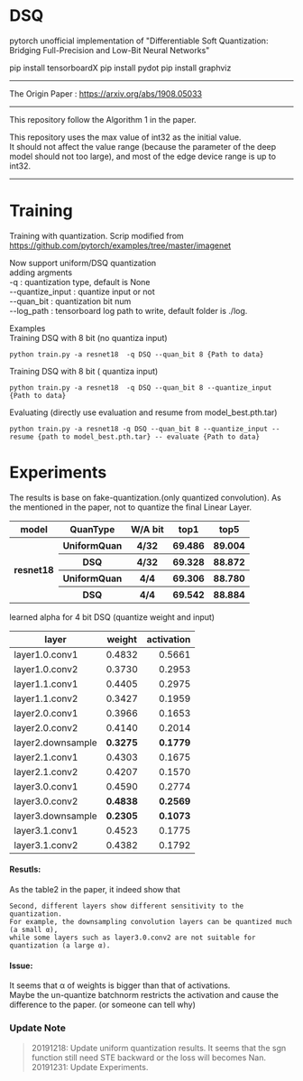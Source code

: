 # DSQ
pytorch unofficial implementation of "Differentiable Soft Quantization: Bridging Full-Precision and Low-Bit Neural Networks"  

pip install tensorboardX
pip install pydot
pip install graphviz

****
The Origin Paper : <https://arxiv.org/abs/1908.05033>  
****
This repository follow the Algorithm 1 in the paper.  

This repository uses the max value of int32 as the initial value.  
It should not affect the value range (because the parameter of the deep model should not too large), and most of the edge device range is up to int32.  

----

# Training
Training with quantization.
Scrip modified from <https://github.com/pytorch/examples/tree/master/imagenet>

Now support uniform/DSQ quantization  
adding argments  
-q : quantization type, default is None  
--quantize_input : quantize input or not  
--quan_bit : quantization bit num  
--log_path : tensorboard log path to write, default folder is ./log.  

Examples  
Training DSQ with 8 bit (no quantiza input)
```
python train.py -a resnet18  -q DSQ --quan_bit 8 {Path to data}
```

Training DSQ with 8 bit ( quantiza input)
```
python train.py -a resnet18  -q DSQ --quan_bit 8 --quantize_input {Path to data}
```

Evaluating (directly use evaluation and resume from model_best.pth.tar)
```
python train.py -a resnet18 -q DSQ --quan_bit 8 --quantize_input --resume {path to model_best.pth.tar} -- evaluate {Path to data}
```
# Experiments

The results is base on fake-quantization.(only quantized convolution).
As the mentioned in the paper, not to quantize the final Linear Layer.

<table>
<tr><th> model </th> <th> QuanType </th> <th> W/A bit </th> <th> top1 </th> <th> top5 </th></tr>  
<tr><th rowspan="4"> resnet18 </th> <th> UniformQuan </th> <th> 4/32 </th> <th> 69.486 </th> <th> 89.004 </th></tr>
<tr><th> DSQ </th> <th> 4/32 </th> <th> 69.328 </th> <th> 88.872 </th></tr>
<tr><th> UniformQuan </th> <th> 4/4 </th> <th> 69.306 </th> <th> 88.780 </th></tr>
<tr><th> DSQ </th> <th> 4/4 </th> <th> 69.542 </th><th> 88.884 </th></tr> 
</table>

learned alpha for 4 bit DSQ (quantize weight and input)  

layer           | weight  | activation|
----------------|:-------:|----------:|
layer1.0.conv1  |  0.4832 | 0.5661 |  
layer1.0.conv2  |  0.3730 | 0.2953 |  
layer1.1.conv1  |  0.4405 | 0.2975 |  
layer1.1.conv2  |  0.3427 | 0.1959 |  
layer2.0.conv1  |  0.3966 | 0.1653 |  
layer2.0.conv2  |  0.4140 | 0.2014 |  
layer2.downsample| **0.3275** | **0.1779** |  
layer2.1.conv1  |  0.4303 | 0.1675 |  
layer2.1.conv2  |  0.4207 | 0.1570 |  
layer3.0.conv1  |  0.4590 | 0.2774 |  
layer3.0.conv2  |  **0.4838** | **0.2569** |  
layer3.downsample|  **0.2305** | **0.1073** |  
layer3.1.conv1  |  0.4523 | 0.1775 |  
layer3.1.conv2  |  0.4382 | 0.1792 |  

#### Resutls: 
As the table2 in the paper, it indeed show that 
```
Second, different layers show different sensitivity to the quantization.  
For example, the downsampling convolution layers can be quantized much (a small α),
while some layers such as layer3.0.conv2 are not suitable for  quantization (a large α).  
```

#### Issue: 
It seems that α of weights is bigger than that of activations.  
Maybe the un-quantize batchnorm restricts the activation and cause the difference to the paper. (or someone can tell why)


### Update Note
> 20191218:
> Update uniform quantization results. It seems that the sgn function still need STE backward or the loss will becomes Nan.  
> 20191231:
> Update Experiments.
